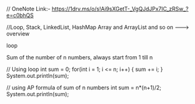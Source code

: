 // OneNote Link:- https://1drv.ms/o/s!Ai9sXGetT-_VgQJdJPx7IC_zRSw_?e=c0bhQS

//Loop, Stack, LinkedList, HashMap Array and ArrayList and so on ---> overview

loop

Sum of the number of n numbers, always start from 1 till n

// Using loop
int sum = 0;
for(int i = 1; i <= n; i++) {
    sum += i;
}
System.out.println(sum);

// using AP formula of sum of n numbers
int sum = n*(n+1)/2;
System.out.println(sum);